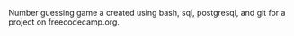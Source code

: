 Number guessing game a created using bash, sql, postgresql, and git for a project on freecodecamp.org.
